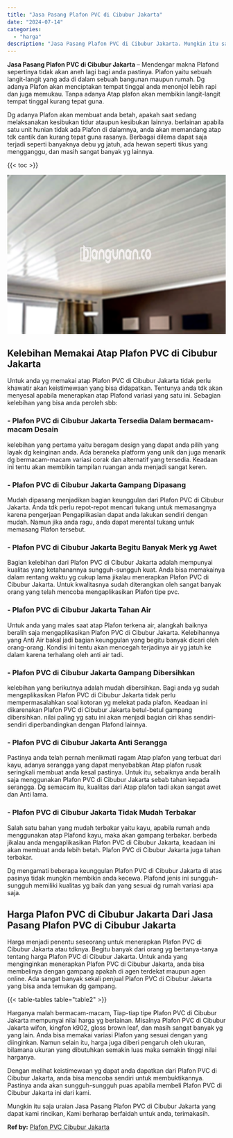 ```yaml
---
title: "Jasa Pasang Plafon PVC di Cibubur Jakarta"
date: "2024-07-14"
categories: 
  - "harga"
description: "Jasa Pasang Plafon PVC di Cibubur Jakarta. Mungkin itu saja uraian Jasa Pasang Plafon PVC di Cibubur Jakarta yang dapat kami rincikan, Kami berharap berfaida..."
---
```


**Jasa Pasang Plafon PVC di Cibubur Jakarta** – Mendengar makna Plafond sepertinya tidak akan aneh lagi bagi anda pastinya. Plafon yaitu sebuah langit-langit yang ada di dalam sebuah bangunan maupun rumah. Dg adanya Plafon akan menciptakan tempat tinggal anda menonjol lebih rapi dan juga memukau. Tanpa adanya Atap plafon akan membikin langit-langit tempat tinggal kurang tepat guna.

Dg adanya Plafon akan membuat anda betah, apakah saat sedang melaksanakan kesibukan tidur ataupun kesibukan lainnya. berlainan apabila satu unit hunian tidak ada Plafon di dalamnya, anda akan memandang atap tdk cantik dan kurang tepat guna rasanya. Berbagai dilema dapat saja terjadi seperti banyaknya debu yg jatuh, ada hewan seperti tikus yang mengganggu, dan masih sangat banyak yg lainnya.

{{< toc >}}

![Jasa Pasang Plafon PVC di Cibubur Jakarta](/images/flafond-pvc-murah08.png)

## Kelebihan Memakai Atap Plafon PVC di Cibubur Jakarta

Untuk anda yg memakai atap Plafon PVC di Cibubur Jakarta tidak perlu khawatir akan keistimewaan yang bisa didapatkan. Tentunya anda tdk akan menyesal apabila menerapkan atap Plafond variasi yang satu ini. Sebagian kelebihan yang bisa anda peroleh sbb:

### \- Plafon PVC di Cibubur Jakarta Tersedia Dalam bermacam-macam Desain

kelebihan yang pertama yaitu beragam design yang dapat anda pilih yang layak dg keinginan anda. Ada beraneka platform yang unik dan juga menarik dg bermacam-macam variasi corak dan alternatif yang tersedia. Keadaan ini tentu akan membikin tampilan ruangan anda menjadi sangat keren.

### \- Plafon PVC di Cibubur Jakarta Gampang Dipasang

Mudah dipasang menjadikan bagian keunggulan dari Plafon PVC di Cibubur Jakarta. Anda tdk perlu repot-repot mencari tukang untuk memasangnya karena pengerjaan Pengaplikasian dapat anda lakukan sendiri dengan mudah. Namun jika anda ragu, anda dapat merental tukang untuk memasang Plafon tersebut.

### \- Plafon PVC di Cibubur Jakarta Begitu Banyak Merk yg Awet

Bagian kelebihan dari Plafon PVC di Cibubur Jakarta adalah mempunyai kualitas yang ketahanannya sungguh-sungguh kuat. Anda bisa memakainya dalam rentang waktu yg cukup lama jikalau menerapkan Plafon PVC di Cibubur Jakarta. Untuk kwalitasnya sudah diterangkan oleh sangat banyak orang yang telah mencoba mengaplikasikan Plafon tipe pvc.

### \- Plafon PVC di Cibubur Jakarta Tahan Air

Untuk anda yang males saat atap Plafon terkena air, alangkah baiknya beralih saja mengaplikasikan Plafon PVC di Cibubur Jakarta. Kelebihannya yang Anti Air bakal jadi bagian keunggulan yang begitu banyak dicari oleh orang-orang. Kondisi ini tentu akan mencegah terjadinya air yg jatuh ke dalam karena terhalang oleh anti air tadi.

### \- Plafon PVC di Cibubur Jakarta Gampang Dibersihkan

kelebihan yang berikutnya adalah mudah dibersihkan. Bagi anda yg sudah mengaplikasikan Plafon PVC di Cibubur Jakarta tidak perlu mempermasalahkan soal kotoran yg melekat pada plafon. Keadaan ini dikarenakan Plafon PVC di Cibubur Jakarta betul-betul gampang dibersihkan. nilai paling yg satu ini akan menjadi bagian ciri khas sendiri-sendiri diperbandingkan dengan Plafond lainnya.

### \- Plafon PVC di Cibubur Jakarta Anti Serangga

Pastinya anda telah pernah menikmati ragam Atap plafon yang terbuat dari kayu, adanya serangga yang dapat menyebabkan Atap plafon rusak seringkali membuat anda kesal pastinya. Untuk itu, sebaiknya anda beralih saja menggunakan Plafon PVC di Cibubur Jakarta sebab tahan kepada serangga. Dg semacam itu, kualitas dari Atap plafon tadi akan sangat awet dan Anti lama.

### \- Plafon PVC di Cibubur Jakarta Tidak Mudah Terbakar

Salah satu bahan yang mudah terbakar yaitu kayu, apabila rumah anda menggunakan atap Plafond kayu, maka akan gampang terbakar. berbeda jikalau anda mengaplikasikan Plafon PVC di Cibubur Jakarta, keadaan ini akan membuat anda lebih betah. Plafon PVC di Cibubur Jakarta juga tahan terbakar.

Dg mengamati beberapa keunggulan Plafon PVC di Cibubur Jakarta di atas pasinya tidak mungkin membikin anda kecewa. Plafond jenis ini sungguh-sungguh memiliki kualitas yg baik dan yang sesuai dg rumah variasi apa saja.

## Harga Plafon PVC di Cibubur Jakarta Dari Jasa Pasang Plafon PVC di Cibubur Jakarta

Harga menjadi penentu seseorang untuk menerapkan Plafon PVC di Cibubur Jakarta atau tdknya. Begitu banyak dari orang yg bertanya-tanya tentang harga Plafon PVC di Cibubur Jakarta. Untuk anda yang menginginkan menerapkan Plafon PVC di Cibubur Jakarta, anda bisa membelinya dengan gampang apakah di agen terdekat maupun agen online. Ada sangat banyak sekali penjual Plafon PVC di Cibubur Jakarta yang bisa anda temukan dg gampang.

{{< table-tables table="table2" >}}

Harganya malah bermacam-macam, Tiap-tiap tipe Plafon PVC di Cibubur Jakarta mempunyai nilai harga yg berlainan. Misalnya Plafon PVC di Cibubur Jakarta wifon, kingfon k902, gloss brown leaf, dan masih sangat banyak yg yang lain. Anda bisa memakai variasi Plafon yang sesuai dengan yang diinginkan. Namun selain itu, harga juga diberi pengaruh oleh ukuran, bilamana ukuran yang dibutuhkan semakin luas maka semakin tinggi nilai harganya.

Dengan melihat keistimewaan yg dapat anda dapatkan dari Plafon PVC di Cibubur Jakarta, anda bisa mencoba sendiri untuk membuktikannya. Pastinya anda akan sungguh-sungguh puas apabila membeli Plafon PVC di Cibubur Jakarta ini dari kami.

Mungkin itu saja uraian Jasa Pasang Plafon PVC di Cibubur Jakarta yang dapat kami rincikan, Kami berharap berfaidah untuk anda, terimakasih.

**Ref by:** [Plafon PVC Cibubur Jakarta](https://id.wikipedia.org/wiki/Plafon)
